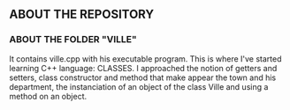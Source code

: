 ## ABOUT THE REPOSITORY

### ABOUT THE FOLDER "VILLE"
It contains ville.cpp with his executable program. This is where I've started learning C++ language: CLASSES. 
I approached the notion of getters and setters, class constructor and method that make appear the town and his department, the instanciation of an object of the class Ville and using a method on an object.

